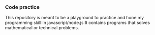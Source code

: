 ### Code practice
This repository is meant to be a playground to practice and hone my programming skill in javascript/node.js
It contains programs that solves mathematical or technical problems.
